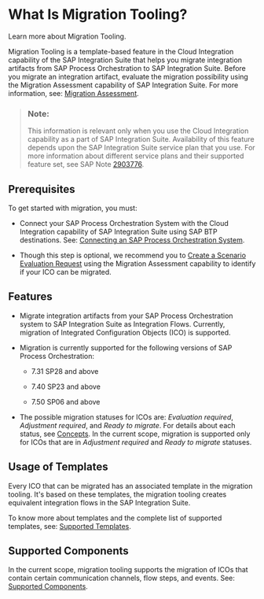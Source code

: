 <!-- loio1a3bfbcb4b7d48fbbd394d3e4a09fc62 -->

# What Is Migration Tooling?

Learn more about Migration Tooling.

Migration Tooling is a template-based feature in the Cloud Integration capability of the SAP Integration Suite that helps you migrate integration artifacts from SAP Process Orchestration to SAP Integration Suite. Before you migrate an integration artifact, evaluate the migration possibility using the Migration Assessment capability of SAP Integration Suite. For more information, see: [Migration Assessment](migration-assessment-5c5e50e.md).

> ### Note:  
> This information is relevant only when you use the Cloud Integration capability as a part of SAP Integration Suite. Availability of this feature depends upon the SAP Integration Suite service plan that you use. For more information about different service plans and their supported feature set, see SAP Note [2903776](https://launchpad.support.sap.com/#/notes/2903776).



<a name="loio1a3bfbcb4b7d48fbbd394d3e4a09fc62__section_y1m_zyb_lxb"/>

## Prerequisites

To get started with migration, you must:

-   Connect your SAP Process Orchestration System with the Cloud Integration capability of SAP Integration Suite using SAP BTP destinations. See: [Connecting an SAP Process Orchestration System](connecting-an-sap-process-orchestration-system-4120ecb.md).

-   Though this step is optional, we recommend you to [Create a Scenario Evaluation Request](create-a-scenario-evaluation-request-435ec61.md) using the Migration Assessment capability to identify if your ICO can be migrated.




<a name="loio1a3bfbcb4b7d48fbbd394d3e4a09fc62__section_n22_ppj_dvb"/>

## Features

-   Migrate integration artifacts from your SAP Process Orchestration system to SAP Integration Suite as Integration Flows. Currently, migration of Integrated Configuration Objects \(ICO\) is supported.

-   Migration is currently supported for the following versions of SAP Process Orchestration:

    -   7.31 SP28 and above

    -   7.40 SP23 and above

    -   7.50 SP06 and above


-   The possible migration statuses for ICOs are: *Evaluation required*, *Adjustment required*, and *Ready to migrate*. For details about each status, see [Concepts](concepts-324507c.md). In the current scope, migration is supported only for ICOs that are in *Adjustment required* and *Ready to migrate* statuses.




<a name="loio1a3bfbcb4b7d48fbbd394d3e4a09fc62__section_qnb_q5j_dvb"/>

## Usage of Templates

Every ICO that can be migrated has an associated template in the migration tooling. It's based on these templates, the migration tooling creates equivalent integration flows in the SAP Integration Suite.

To know more about templates and the complete list of supported templates, see: [Supported Templates](supported-templates-ad867ae.md#loioad867aea1fc749a99abc2cf643c94038).



<a name="loio1a3bfbcb4b7d48fbbd394d3e4a09fc62__section_cwg_qtj_dvb"/>

## Supported Components

In the current scope, migration tooling supports the migration of ICOs that contain certain communication channels, flow steps, and events. See: [Supported Components](supported-components-46b27d1.md).

